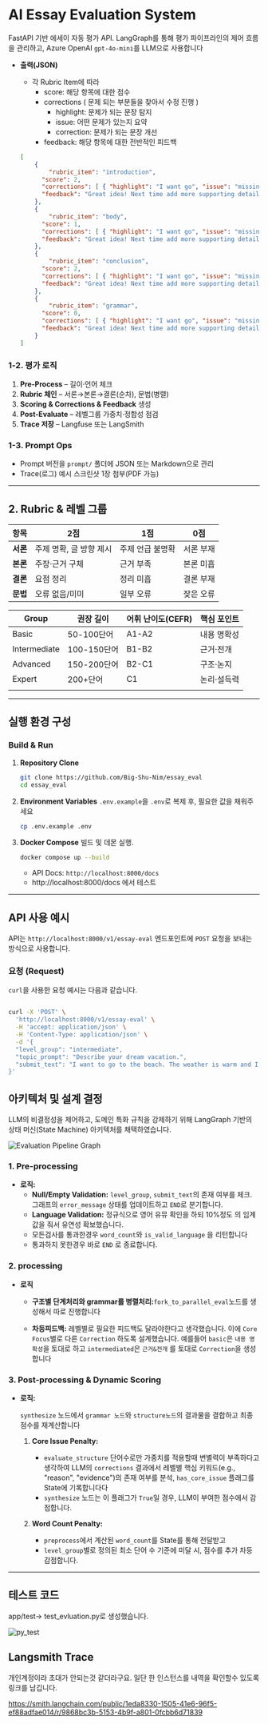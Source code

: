 # AI Essay Evaluation System

FastAPI 기반 에세이 자동 평가 API. LangGraph를 통해 평가 파이프라인의 제어 흐름을 관리하고, Azure OpenAI `gpt-4o-mini`를 LLM으로 사용합니다

- **출력(JSON)**
    - 각 Rubric Item에 따라
        - score: 해당 항목에 대한 점수
        - corrections ( 문제 되는 부분들을 찾아서 수정 진행 )
            - highlight: 문제가 되는 문장 탐지
            - issue: 어떤 문제가 있는지 요약
            - correction: 문제가 되는 문장 개선
        - feedback: 해당 항목에 대한 전반적인 피드백
    
    ```json
    [
    	{
    		"rubric_item": "introduction", 
    	  "score": 2,
    	  "corrections": [ { "highlight": "I want go", "issue": "missing to-be", "correction": "I want to go" } ],
    	  "feedback": "Great idea! Next time add more supporting details."
    	}, 
    	{
    		"rubric_item": "body", 
    	  "score": 1,
    	  "corrections": [ { "highlight": "I want go", "issue": "missing to-be", "correction": "I want to go" } ],
    	  "feedback": "Great idea! Next time add more supporting details."
    	},
    	{
    		"rubric_item": "conclusion", 
    	  "score": 2,
    	  "corrections": [ { "highlight": "I want go", "issue": "missing to-be", "correction": "I want to go" } ],
    	  "feedback": "Great idea! Next time add more supporting details."
    	}, 
    	{
    		"rubric_item": "grammar", 
    	  "score": 0,
    	  "corrections": [ { "highlight": "I want go", "issue": "missing to-be", "correction": "I want to go" } ],
    	  "feedback": "Great idea! Next time add more supporting details."
    	}
    ]
    ```
    

### 1-2. 평가 로직

1. **Pre-Process** – 길이·언어 체크
2. **Rubric 체인** – 서론→본론→결론(순차), 문법(병렬)
3. **Scoring & Corrections & Feedback** 생성
4. **Post-Evaluate** – 레벨그룹 가중치·정합성 점검
5. **Trace 저장** – Langfuse 또는 LangSmith

### 1-3. Prompt Ops

- Prompt 버전을 `prompt/` 폴더에 JSON 또는 Markdown으로 관리
- Trace(로그) 예시 스크린샷 1장 첨부(PDF 가능)

---

## 2. Rubric & 레벨 그룹

| 항목 | 2점 | 1점 | 0점 |
| --- | --- | --- | --- |
| **서론** | 주제 명확, 글 방향 제시 | 주제 언급 불명확 | 서론 부재 |
| **본론** | 주장·근거 구체 | 근거 부족 | 본론 미흡 |
| **결론** | 요점 정리 | 정리 미흡 | 결론 부재 |
| **문법** | 오류 없음/미미 | 일부 오류 | 잦은 오류 |

| Group | 권장 길이 | 어휘 난이도(CEFR) | 핵심 포인트 |
| --- | --- | --- | --- |
| Basic | 50-100단어 | A1-A2 | 내용 명확성 |
| Intermediate | 100-150단어 | B1-B2 | 근거·전개 |
| Advanced | 150-200단어 | B2-C1 | 구조·논지 |
| Expert | 200+단어 | C1 | 논리·설득력 |
|  |  |  |  |

---

## 실행 환경 구성



### Build & Run
1.  **Repository Clone**
    
    ```bash
    git clone https://github.com/Big-Shu-Nim/essay_eval
    cd essay_eval
    ```
    

2.  **Environment Variables**
    `.env.example`을 `.env`로 복제 후, 필요한 값을 채워주세요 
    ```bash
    cp .env.example .env
    ```

3.  **Docker Compose**
    빌드 및 데몬 실행.
    ```bash
    docker compose up --build 
    ```
    - API Docs: `http://localhost:8000/docs`
    - http://localhost:8000/docs 에서 테스트

---


## API 사용 예시

API는 `http://localhost:8000/v1/essay-eval` 엔드포인트에 `POST` 요청을 보내는 방식으로 사용합니다. 

### 요청 (Request)

`curl`을 사용한 요청 예시는 다음과 같습니다. 

```bash

curl -X 'POST' \
  'http://localhost:8000/v1/essay-eval' \
  -H 'accept: application/json' \
  -H 'Content-Type: application/json' \
  -d '{
  "level_group": "intermediate",
  "topic_prompt": "Describe your dream vacation.",
  "submit_text": "I want to go to the beach. The weather is warm and I can swim in the sea. It will be a lot of fun because I like summer."
}'
```


## 아키텍처 및 설계 결정

LLM의 비결정성을 제어하고, 도메인 특화 규칙을 강제하기 위해 LangGraph 기반의 상태 머신(State Machine) 아키텍처를 채택하였습니다.

  
   ![Evaluation Pipeline Graph](visualization_reports/evaluation_pipeline_graph.png)

### 1. Pre-processing


-   **로직:**
    -   **Null/Empty Validation:** `level_group`, `submit_text`의 존재 여부를 체크.  그래프의 `error_message` 상태를 업데이트하고 `END`로 분기합니다.
    -   **Language Validation:** 정규식으로 영어 유뮤 확인을 하되 10%정도 의 임계값을 줘서 유연성 확보했습니다. 
    - 모든검사를 통과한경우 `word_count`와 `is_valid_language` 을 리턴합니다
    - 통과하지 못한경우 바로 `END` 로 종료합니다. 

### 2. processing 

-   **로직**
    -   **구조별 단계처리와 grammar를 병렬처리:**`fork_to_parallel_eval`노드를 생성해서 따로 진행합니다 

    -   **차등피드백:** 레벨별로 필요한 피드백도 달라야한다고 생각했습니다. 이에 `Core Focus`별로 다른 `Correction` 하도록 설계했습니다. 예를들어 `basic`은 `내용 명확성`을 토대로 하고  `intermediated`은 `근거&전개` 를 토대로 `Correction`을 생성합니다
 

### 3. Post-processing & Dynamic Scoring


-   **로직:**
    
    `synthesize` 노드에서 `grammar 노드`와 `structure노드`의 결과물을 결합하고 최종 점수를 재계산합니다  
    1.  **Core Issue Penalty:**
        -   `evaluate_structure` 단어수로만 가중치를 적용할때 변별력이 부족하다고 생각하여  LLM의 `corrections` 결과에서 레벨별 핵심 키워드(e.g., "reason", "evidence")의 존재 여부를 분석, `has_core_issue` 플래그를 State에 기록합니다다
        -   `synthesize` 노드는 이 플래그가 `True`일 경우, LLM이 부여한 점수에서 감점합니다.

    2.  **Word Count Penalty:**
        -   `preprocess`에서 계산된 `word_count`를 State를 통해 전달받고
        -   `level_group`별로 정의된 최소 단어 수 기준에 미달 시, 점수를 추가 차등 감점합니다.



---


## 테스트 코드

app/test-> test_evluation.py로 생성했습니다. 

![py_test](visualization_reports/py_test.png)



## Langsmith Trace
개인계정이라 초대가 안되는것 같더라구요. 일단 한 인스턴스를 내역을 확인할수 있도록 링크를 남깁니다. 

https://smith.langchain.com/public/1eda8330-1505-41e6-96f5-ef88adfae014/r/9868bc3b-5153-4b9f-a801-0fcbb6d71839
